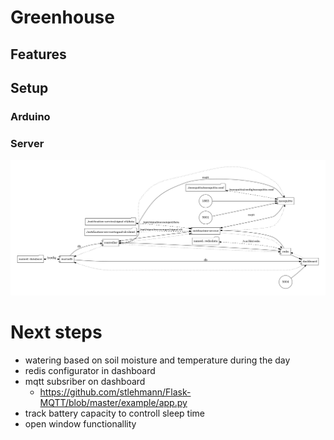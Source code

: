 # Greenhouse

## Features

## Setup

### Arduino

### Server

![](docker-compose.png)

# Next steps

- watering based on soil moisture and temperature during the day
- redis configurator in dashboard
- mqtt subsriber on dashboard
  - https://github.com/stlehmann/Flask-MQTT/blob/master/example/app.py
- track battery capacity to controll sleep time
- open window functionallity
